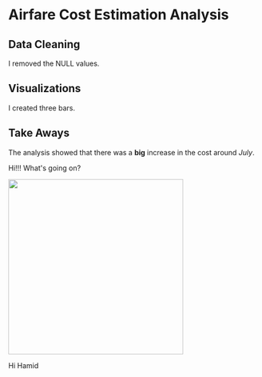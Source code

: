 # Airfare Cost Estimation Analysis

## Data Cleaning
I removed the NULL values.

## Visualizations
I created three bars. 

## Take Aways
The analysis showed that there was a **big** increase in the cost around *July*.

Hi!!! What's going on?

<img src =
"https://github.com/eremtutal/excel-project/blob/main/ULVH-cat-fav-human-shutterstock_774405733.jpeg" width="350" height="auto" > 

Hi Hamid

